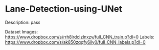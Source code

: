 # Lane-Detection-using-UNet

Description: pass

Dataset
Images: https://www.dropbox.com/s/rrh8lrdclzlnxzv/full_CNN_train.p?dl=0
Labels: https://www.dropbox.com/s/ak850zqqfy6ily0/full_CNN_labels.p?dl=0

